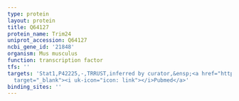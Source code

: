 ```yaml
---
type: protein
layout: protein
title: Q64127
protein_name: Trim24
uniprot_accession: Q64127
ncbi_gene_id: '21848'
organism: Mus musculus
function: transcription factor
tfs: ''
targets: 'Stat1,P42225,-,TRRUST,inferred by curator,&ensp;<a href="https://www.ncbi.nlm.nih.gov/pubmed/?term=21768647%5Buid%5D"
  target="_blank"><i uk-icon="icon: link"></i>Pubmed</a>'
binding_sites: ''
---
```

